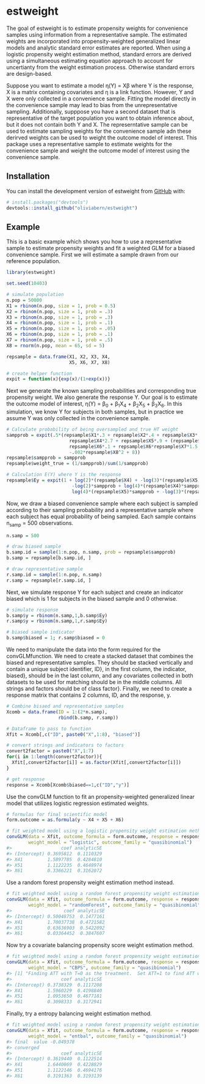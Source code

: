 
<!-- README.md is generated from README.Rmd. Please edit that file -->

# estweight

<!-- badges: start -->

<!-- badges: end -->

The goal of estweight is to estimate propensity weights for convenience
samples using information from a representative sample. The estimated
weights are incorporated into propensity-weighted generalized linear
models and analytic standard error estimates are reported. When using a
logistic propensity weight estimation method, standard errors are
derived using a simultaneous estimating equation approach to account for
uncertianty from the weight estimation process. Otherwise standard
errors are design-based.

Suppose you want to estimate a model η(Y) = Xβ where Y is the response,
X is a matrix containing covariates and η is a link function. However, Y
and X were only collected in a convenience sample. Fitting the model
directly in the convenience sample may lead to bias from the
unrepresentative sampling. Additionally, supppose you have a second
dataset that is representative of the target population you want to
obtain inference about, but it does not contain both Y and X. The
represerntative sample can be used to estimate sampling weights for the
convenience sample adn these derirved weights can be used to weight the
outcome model of interest. This package uses a representative sample to
estimate weights for the convenience sample and weight the outcome model
of interest using the convenience sample.

## Installation

You can install the development version of estweight from
[GitHub](https://github.com/) with:

``` r
# install.packages("devtools")
devtools::install_github("oliviabern/estweight")
```

## Example

This is a basic example which shows you how to use a representative
sample to estimate propensity weights and fit a weighted GLM for a
biased convenience sample. First we will estimate a sample drawn from
our reference population.

``` r
library(estweight)

set.seed(10403)

# simulate population
n.pop = 50000
X1 = rbinom(n.pop, size = 1, prob = 0.5)
X2 = rbinom(n.pop, size = 1, prob = .3)
X3 = rbinom(n.pop, size = 1, prob = .3)
X4 = rbinom(n.pop, size = 1, prob = .1)
X5 = rbinom(n.pop, size = 1, prob = .05)
X6 = rbinom(n.pop, size = 1, prob = .1)
X7 = rbinom(n.pop, size = 1, prob = .5)
X8 = rnorm(n.pop, mean = 65, sd = 5)

repsample = data.frame(X1, X2, X3, X4,
                       X5, X6, X7, X8)

# create helper function
expit = function(x){exp(x)/(1+exp(x))}
```

Next we generate the known sampling probabilities and corresponding true
propensity weight. We also generate the response Y. Our goal is to
estimate the outcome model of interest, η(Y) = β<sub>0</sub> +
β<sub>1</sub>X<sub>4</sub> + β<sub>2</sub>X<sub>5</sub> +
β<sub>3</sub>X<sub>6</sub>. In this simulation, we know Y for subjects
in both samples, but in practice we assume Y was only collected in the
convenience sample.

``` r
# Calculate probability of being oversampled and true HT weight
sampprob = expit(.5*(repsample$X1*.3 + repsample$X2*.4 + repsample$X3*.8 +
                       repsample$X4*2.7 + repsample$X5*.9 + (repsample$X3)*(repsample$X5)*2 +
                       repsample$X6*.1 + repsample$X6*repsample$X7*1.5 +
                       -.002*repsample$X8^2 + 8))
repsample$sampprob = sampprob
repsample$weight_true = (1/sampprob)/sum(1/sampprob)

# Calculation E(Y) where Y is the response
repsample$Ey = expit(1 + log(2)*(repsample$X4) + -log(3)*(repsample$X5) + log(2.5)*(repsample$X6) +
                        -log(2)*sampprob + log(4)*(repsample$X4)*sampprob +
                        log(4)*(repsample$X5)*sampprob + -log(3)*(repsample$X6)*sampprob)
```

Now, we draw a biased convenience sample where each subject is sampled
according to their sampling probability and a representative sample
where each subject has equal probability of being sampled. Each sample
contains n<sub>samp</sub> = 500 observations.

``` r
n.samp = 500

# draw biased sample
b.samp.id = sample(1:n.pop, n.samp, prob = repsample$sampprob)
b.samp = repsample[b.samp.id, ]

# draw representative sample
r.samp.id = sample(1:n.pop, n.samp)
r.samp = repsample[r.samp.id, ]
```

Next, we simulate response Y for each subject and create an indicator
biased which is 1 for subjects in the biased sample and 0 otherwise.

``` r
# simulate response
b.samp$y = rbinom(n.samp,1,b.samp$Ey)
r.samp$y = rbinom(n.samp,1,r.samp$Ey)

# biased sample indicator
b.samp$biased = 1; r.samp$biased = 0
```

We need to manipulate the data into the form required for the
convGLMfunction. We need to create a stacked dataset that combines the
biased and representative samples. They should be stacked vertically and
contain a unique subject identifier, ID}, in the first column, the
indicator, biased}, should be in the last column, and any covariates
collected in both datasets to be used for matching should be in the
middle columns. All strings and factors should be of class factor}.
Finally, we need to create a response matrix that contains 2 columns,
ID, and the response, y.

``` r
# Combine bisaed and representative samples
Xcomb = data.frame(ID = 1:(2*n.samp),
                   rbind(b.samp, r.samp))

# Dataframe to pass to function
Xfit = Xcomb[,c("ID", paste0("X",1:8), "biased")]

# convert strings and indicators to factors
convert2factor = paste0("X",1:7)
for(i in 1:length(convert2factor)){
  Xfit[,convert2factor[i]] = as.factor(Xfit[,convert2factor[i]])
}

# get response
response = Xcomb[Xcomb$biased==1,c("ID","y")]
```

Use the convGLM function to fit an propensity-weighted generalized
linear model that utilizes logistic regression estimated weights.

``` r
# formulas for final scientific model
form.outcome = as.formula(y ~ X4 + X5 + X6)

# fit weighted model using a logistic propensity weight estimation method
convGLM(data = Xfit, outcome_formula = form.outcome, response = response,
        weight_model = "logistic", outcome_family = "quasibinomial")
#>                  coef analyticSE
#> (Intercept) 0.3695812  0.1110329
#> X41         1.5897785  0.4284810
#> X51         1.1122235  0.4648974
#> X61         0.3366221  0.3162072
```

Use a random forest propensity weight estimation method
instead.

``` r
# fit weighted model using a random forest propensity weight estimation method
convGLM(data = Xfit, outcome_formula = form.outcome, response = response,
        weight_model = "randomForest", outcome_family = "quasibinomial")
#>                   coef analyticSE
#> (Intercept) 0.50048753  0.1477161
#> X41         1.70037738  0.4721582
#> X51         0.63636903  0.5422092
#> X61         0.03364452  0.3847607
```

Now try a covariate balancing propensity score weight estimation
method.

``` r
# fit weighted model using a random forest propensity weight estimation method
convGLM(data = Xfit, outcome_formula = form.outcome, response = response,
        weight_model = "CBPS", outcome_family = "quasibinomial")
#> [1] "Finding ATT with T=0 as the treatment.  Set ATT=1 to find ATT with T=1 as the treatment"
#>                  coef analyticSE
#> (Intercept) 0.3738329  0.1117208
#> X41         1.5960229  0.4198840
#> X51         1.0953650  0.4677181
#> X61         0.3098333  0.3172941
```

Finally, try a entropy balancing weight estimation
method.

``` r
# fit weighted model using a random forest propensity weight estimation method
convGLM(data = Xfit, outcome_formula = form.outcome, response = response,
        weight_model = "entbal", outcome_family = "quasibinomial")
#> final  value -0.049378 
#> converged
#>                  coef analyticSE
#> (Intercept) 0.3619440  0.1122514
#> X41         1.6440069  0.4228829
#> X51         1.1122146  0.4694176
#> X61         0.3191363  0.3193139
```
